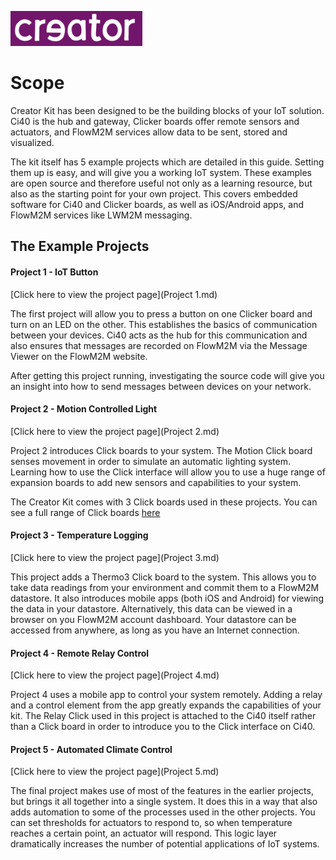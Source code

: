 ![Creator logo](../creatorlogo.png)

# Scope

Creator Kit has been designed to be the building blocks of your IoT solution. Ci40 is the hub and gateway, Clicker boards offer remote sensors and actuators, and FlowM2M services allow data to be sent, stored and visualized.

The kit itself has 5 example projects which are detailed in this guide. Setting them up is easy, and will give you a working IoT system. These examples are open source and therefore useful not only as a learning resource, but also as the starting point for your own project. This covers embedded software for Ci40 and Clicker boards, as well as iOS/Android apps, and FlowM2M services like LWM2M messaging.

## The Example Projects

#### Project 1 - IoT Button
[Click here to view the project page](Project 1.md)

The first project will allow you to press a button on one Clicker board and turn on an LED on the other. This establishes the basics of communication between your devices. Ci40 acts as the hub for this communication and also ensures that messages are recorded on FlowM2M via the Message Viewer on the FlowM2M website.

After getting this project running, investigating the source code will give you an insight into how to send messages between devices on your network.

#### Project 2 - Motion Controlled Light
[Click here to view the project page](Project 2.md)

Project 2 introduces Click boards to your system. The Motion Click board senses movement in order to simulate an automatic lighting system. Learning how to use the Click interface will allow you to use a huge range of expansion boards to add new sensors and capabilities to your system.

The Creator Kit comes with 3 Click boards used in these projects. You can see a full range of Click boards [here](http://www.mikroe.com/click/)

#### Project 3 - Temperature Logging
[Click here to view the project page](Project 3.md)

This project adds a Thermo3 Click board to the system. This allows you to take data readings from your environment and commit them to a FlowM2M datastore. It also introduces mobile apps (both iOS and Android) for viewing the data in your datastore. Alternatively, this data can be viewed in a browser on you FlowM2M account dashboard. Your datastore can be accessed from anywhere, as long as you have an Internet connection.

#### Project 4 - Remote Relay Control
[Click here to view the project page](Project 4.md)

Project 4 uses a mobile app to control your system remotely. Adding a relay and a control element from the app greatly expands the capabilities of your kit. The Relay Click used in this project is attached to the Ci40 itself rather than a Click board in order to introduce you to the Click interface on Ci40.

#### Project 5 - Automated Climate Control
[Click here to view the project page](Project 5.md)

The final project makes use of most of the features in the earlier projects, but brings it all together into a single system. It does this in a way that also adds automation to some of the processes used in the other projects. You can set thresholds for actuators to respond to, so when temperature reaches a certain point, an actuator will respond. This logic layer dramatically increases the number of potential applications of IoT systems.
